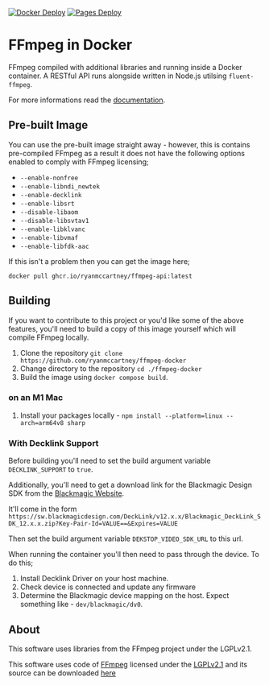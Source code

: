 [![Docker Deploy](https://github.com/ryanmccartney/ffmpeg-docker/actions/workflows/docker.yml/badge.svg)](https://github.com/ryanmccartney/ffmpeg-docker/actions/workflows/docker.yml) [![Pages Deploy](https://github.com/ryanmccartney/ffmpeg-docker/actions/workflows/pages.yml/badge.svg)](https://github.com/ryanmccartney/ffmpeg-docker/actions/workflows/pages.yml)

# FFmpeg in Docker

FFmpeg compiled with additional libraries and running inside a Docker container. A RESTful API runs alongside written in Node.js utilsing `fluent-ffmpeg`.

For more informations read the [documentation](https://ryan.mccartney.info/ffmpeg-docker/).

## Pre-built Image

You can use the pre-built image straight away - however, this is contains pre-compiled FFmpeg as a result it does not have the following options enabled to comply with FFmpeg licensing;

-   `--enable-nonfree`
-   `--enable-libndi_newtek`
-   `--enable-decklink`
-   `--enable-libsrt`
-   `--disable-libaom`
-   `--disable-libsvtav1`
-   `--enable-libklvanc`
-   `--enable-libvmaf`
-   `--enable-libfdk-aac`

If this isn't a problem then you can get the image here;

`docker pull ghcr.io/ryanmccartney/ffmpeg-api:latest`

## Building

If you want to contribute to this project or you'd like some of the above features, you'll need to build a copy of this image yourself which will compile FFmpeg locally.

1. Clone the repository `git clone https://github.com/ryanmccartney/ffmpeg-docker`
2. Change directory to the repository `cd ./ffmpeg-docker`
3. Build the image using `docker compose build`.

### on an M1 Mac

1. Install your packages locally - `npm install --platform=linux --arch=arm64v8 sharp`

### With Decklink Support

Before building you'll need to set the build argument variable `DECKLINK_SUPPORT` to `true`.

Additionally, you'll need to get a download link for the Blackmagic Design SDK from the [Blackmagic Website](https://www.blackmagicdesign.com/support/download/2438c76b9f734f69b4a914505e50a5ab/Linux).

It'll come in the form `https://sw.blackmagicdesign.com/DeckLink/v12.x.x/Blackmagic_DeckLink_SDK_12.x.x.zip?Key-Pair-Id=VALUE==&Expires=VALUE`

Then set the build argument variable `DEKSTOP_VIDEO_SDK_URL` to this url.

When running the container you'll then need to pass through the device. To do this;

1. Install Decklink Driver on your host machine.
2. Check device is connected and update any firmware
3. Determine the Blackmagic device mapping on the host. Expect something like - `dev/blackmagic/dv0`.

## About

This software uses libraries from the FFmpeg project under the LGPLv2.1.

This software uses code of [FFmpeg](http://ffmpeg.org) licensed under the [LGPLv2.1](http://www.gnu.org/licenses/old-licenses/lgpl-2.1.html) and its source can be downloaded [here](https://github.com/ryanmccartney/ffmpeg-docker)
